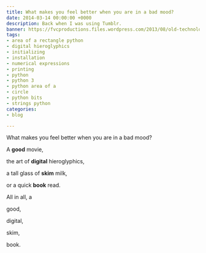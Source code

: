 ```yaml
---
title: What makes you feel better when you are in a bad mood?
date: 2014-03-14 00:00:00 +0000
description: Back when I was using Tumblr.
banner: https://fvcproductions.files.wordpress.com/2013/08/old-technology-never-forget.jpg?w=1366
tags:
- area of a rectangle python
- digital hieroglyphics
- initializing
- installation
- numerical expressions
- printing
- python
- python 3
- python area of a
- circle
- python bits
- strings python
categories:
- blog

---
```

What makes you feel better when you are in a bad mood?

A **good** movie,

the art of **digital** hieroglyphics,

a tall glass of **skim** milk,

or a quick **book** read.

All in all, a

good,

digital,

skim,

book.
